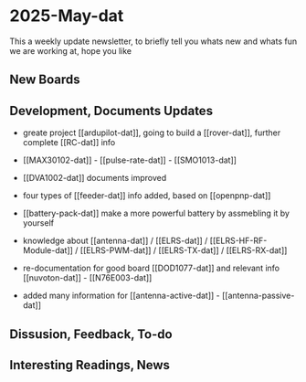 
# 2025-May-dat

This a weekly update newsletter, to briefly tell you whats new and whats fun we are working at, hope you like

## New Boards



## Development, Documents Updates

- greate project [[ardupilot-dat]], going to build a [[rover-dat]], further complete [[RC-dat]] info

- [[MAX30102-dat]] - [[pulse-rate-dat]] - [[SMO1013-dat]]

- [[DVA1002-dat]] documents improved

- four types of [[feeder-dat]] info added, based on [[openpnp-dat]]

- [[battery-pack-dat]] make a more powerful battery by assmebling it by yourself

- knowledge about [[antenna-dat]] / [[ELRS-dat]] / [[ELRS-HF-RF-Module-dat]] / [[ELRS-PWM-dat]] / [[ELRS-TX-dat]] / [[ELRS-RX-dat]] 

- re-documentation for good board [[DOD1077-dat]] and relevant info [[nuvoton-dat]] - [[N76E003-dat]]

- added many information for [[antenna-active-dat]] - [[antenna-passive-dat]]

## Dissusion, Feedback, To-do



## Interesting Readings, News


